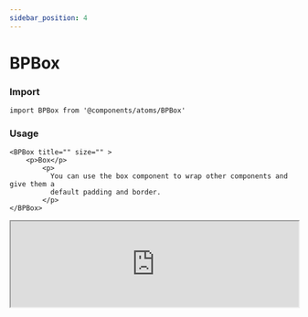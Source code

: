 ```yaml
---
sidebar_position: 4
---
```


# BPBox

### Import

```tsx
import BPBox from '@components/atoms/BPBox'
```

### Usage 

```tsx
<BPBox title="" size="" >
    <p>Box</p>
        <p>
          You can use the box component to wrap other components and give them a
          default padding and border.
        </p>
</BPBox>
```

<iframe width="100%" heigh="200px" src="https://ui-kit.blue-panda.dev/iframe.html?args=&id=atoms-bpbox--basic&viewMode=story" />


### Props 


| Prop | Default | Options |
| ----------- | ----------- | ----------- |
| title | " " | ReactElement<any, string \| JSXElementConstructor<any\>\> | 
| variant | default | 'default' \| 'inverted' \| 'danger' \| 'cyber' \| 'caution' \| 'success' \| 'primary' \| 'secondary' \| 'accent' \| 'light' \| 'link’  
| size | md | 'xxs'  \| 'xs' \| 's'  \| 'md'  \| 'lg'  \| 'xl' \| 'xxl' 
| outlined | false | true \|  false 
| magic | false | true \|  false 
| hoverable | false | true \|  false 


Check more colors, statuses and styles at: 
<img src={'/img/sb.png'} alt="Storybook" style={{width: '15px'}} />

https://ui-kit.blue-panda.dev/?path=/story/atoms-bpbox--basic